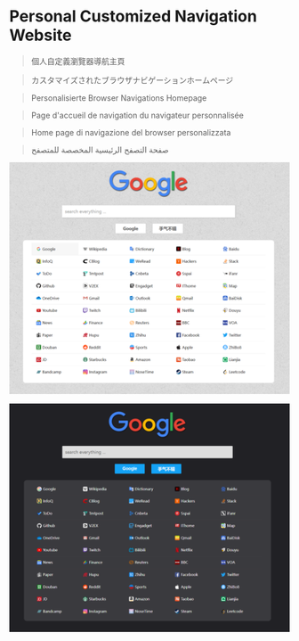 # Personal Customized Navigation Website

> 個人自定義瀏覽器導航主頁

> カスタマイズされたブラウザナビゲーションホームページ

> Personalisierte Browser Navigations Homepage

> Page d'accueil de navigation du navigateur personnalisée

> Home page di navigazione del browser personalizzata

> صفحة التصفح الرئيسية المخصصة للمتصفح

![tojohnonly](https://github.com/tojohnonly/personal.navigation.website/blob/master/Ensk's%20Web/images/Demo.png)


![tojohnonly](https://github.com/tojohnonly/personal.navigation.website/blob/master/Ensk's%20Web%20Dark/images/Demo.png)

